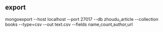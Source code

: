 ## export

mongoexport --host localhost --port 27017 --db zhoudu_article --collection books --type=csv --out text.csv --fields name,count,author,url